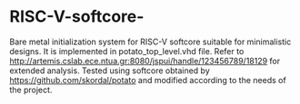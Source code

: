 # RISC-V-softcore-
Bare metal initialization system for RISC-V softcore suitable for minimalistic designs. It is implemented in  potato_top_level.vhd file.
Refer to  http://artemis.cslab.ece.ntua.gr:8080/jspui/handle/123456789/18129 for extended analysis. 
Tested using softcore obtained by https://github.com/skordal/potato and modified according to the needs of the project. 
